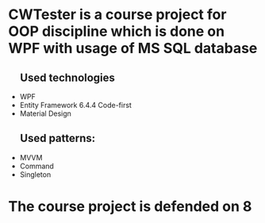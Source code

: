 # CWTester is a course project for OOP discipline which is done on WPF with usage of MS SQL database

<ul>
  <h2>Used technologies</h2>
  <li>WPF</li>
  <li>Entity Framework 6.4.4 Code-first</li>
  <li>Material Design</li>
  <h2>Used patterns:</h2>
  <li>MVVM</li>
  <li>Command</li>
  <li>Singleton</li>
</ul>
<h1>The course project is defended on 8</h1>
